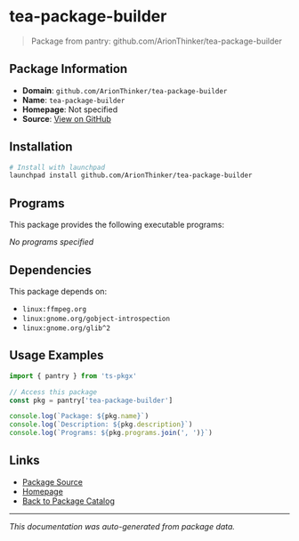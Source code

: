 # tea-package-builder

> Package from pantry: github.com/ArionThinker/tea-package-builder

## Package Information

- **Domain**: `github.com/ArionThinker/tea-package-builder`
- **Name**: `tea-package-builder`
- **Homepage**: Not specified
- **Source**: [View on GitHub](https://github.com/pkgxdev/pantry/tree/main/projects/github.com/ArionThinker/tea-package-builder/package.yml)

## Installation

```bash
# Install with launchpad
launchpad install github.com/ArionThinker/tea-package-builder
```

## Programs

This package provides the following executable programs:

*No programs specified*

## Dependencies

This package depends on:

- `linux:ffmpeg.org`
- `linux:gnome.org/gobject-introspection`
- `linux:gnome.org/glib^2`

## Usage Examples

```typescript
import { pantry } from 'ts-pkgx'

// Access this package
const pkg = pantry['tea-package-builder']

console.log(`Package: ${pkg.name}`)
console.log(`Description: ${pkg.description}`)
console.log(`Programs: ${pkg.programs.join(', ')}`)
```

## Links

- [Package Source](https://github.com/pkgxdev/pantry/tree/main/projects/github.com/ArionThinker/tea-package-builder/package.yml)
- [Homepage](#)
- [Back to Package Catalog](../../../package-catalog.md)

---

*This documentation was auto-generated from package data.*
